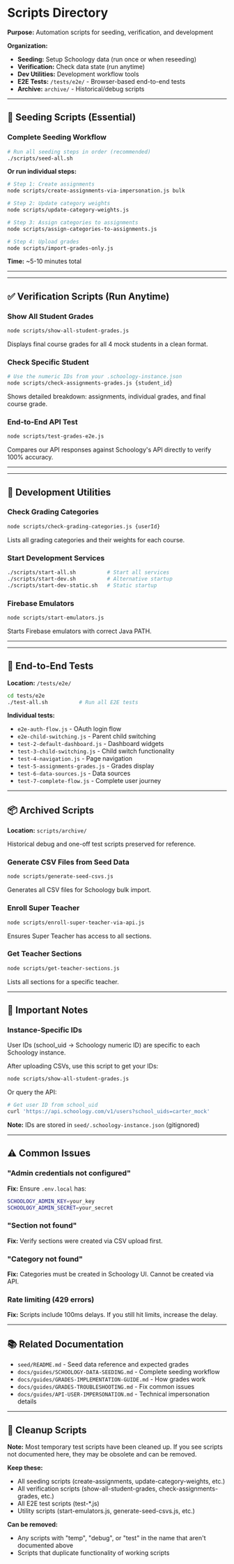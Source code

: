 # Scripts Directory

**Purpose:** Automation scripts for seeding, verification, and development

**Organization:**
- **Seeding:** Setup Schoology data (run once or when reseeding)
- **Verification:** Check data state (run anytime)
- **Dev Utilities:** Development workflow tools
- **E2E Tests:** `/tests/e2e/` - Browser-based end-to-end tests
- **Archive:** `archive/` - Historical/debug scripts

---

## 🌱 Seeding Scripts (Essential)

### Complete Seeding Workflow

```bash
# Run all seeding steps in order (recommended)
./scripts/seed-all.sh
```

**Or run individual steps:**

```bash
# Step 1: Create assignments
node scripts/create-assignments-via-impersonation.js bulk

# Step 2: Update category weights  
node scripts/update-category-weights.js

# Step 3: Assign categories to assignments
node scripts/assign-categories-to-assignments.js

# Step 4: Upload grades
node scripts/import-grades-only.js
```

**Time:** ~5-10 minutes total

---

---

## ✅ Verification Scripts (Run Anytime)

### Show All Student Grades
```bash
node scripts/show-all-student-grades.js
```

Displays final course grades for all 4 mock students in a clean format.

### Check Specific Student
```bash
# Use the numeric IDs from your .schoology-instance.json
node scripts/check-assignments-grades.js {student_id}
```

Shows detailed breakdown: assignments, individual grades, and final course grade.

### End-to-End API Test
```bash
node scripts/test-grades-e2e.js
```

Compares our API responses against Schoology's API directly to verify 100% accuracy.

---

---

## 🔧 Development Utilities

### Check Grading Categories
```bash
node scripts/check-grading-categories.js {userId}
```

Lists all grading categories and their weights for each course.

### Start Development Services
```bash
./scripts/start-all.sh          # Start all services
./scripts/start-dev.sh          # Alternative startup
./scripts/start-dev-static.sh   # Static startup
```

### Firebase Emulators
```bash
node scripts/start-emulators.js
```

Starts Firebase emulators with correct Java PATH.

---

---

## 🧪 End-to-End Tests

**Location:** `/tests/e2e/`

```bash
cd tests/e2e
./test-all.sh          # Run all E2E tests
```

**Individual tests:**
- `e2e-auth-flow.js` - OAuth login flow
- `e2e-child-switching.js` - Parent child switching
- `test-2-default-dashboard.js` - Dashboard widgets
- `test-3-child-switching.js` - Child switch functionality
- `test-4-navigation.js` - Page navigation
- `test-5-assignments-grades.js` - Grades display
- `test-6-data-sources.js` - Data sources
- `test-7-complete-flow.js` - Complete user journey

---

## 📦 Archived Scripts

**Location:** `scripts/archive/`

Historical debug and one-off test scripts preserved for reference.

### Generate CSV Files from Seed Data
```bash
node scripts/generate-seed-csvs.js
```

Generates all CSV files for Schoology bulk import.

### Enroll Super Teacher
```bash
node scripts/enroll-super-teacher-via-api.js
```

Ensures Super Teacher has access to all sections.

### Get Teacher Sections
```bash
node scripts/get-teacher-sections.js
```

Lists all sections for a specific teacher.

---

## 📝 Important Notes

### Instance-Specific IDs

User IDs (school_uid → Schoology numeric ID) are specific to each Schoology instance.

After uploading CSVs, use this script to get your IDs:
```bash
node scripts/show-all-student-grades.js
```

Or query the API:
```bash
# Get user ID from school_uid
curl 'https://api.schoology.com/v1/users?school_uids=carter_mock'
```

**Note:** IDs are stored in `seed/.schoology-instance.json` (gitignored)

---

## ⚠️ Common Issues

### "Admin credentials not configured"

**Fix:** Ensure `.env.local` has:
```bash
SCHOOLOGY_ADMIN_KEY=your_key
SCHOOLOGY_ADMIN_SECRET=your_secret
```

### "Section not found"

**Fix:** Verify sections were created via CSV upload first.

### "Category not found"

**Fix:** Categories must be created in Schoology UI. Cannot be created via API.

### Rate limiting (429 errors)

**Fix:** Scripts include 100ms delays. If you still hit limits, increase the delay.

---

## 📚 Related Documentation

- `seed/README.md` - Seed data reference and expected grades
- `docs/guides/SCHOOLOGY-DATA-SEEDING.md` - Complete seeding workflow
- `docs/guides/GRADES-IMPLEMENTATION-GUIDE.md` - How grades work
- `docs/guides/GRADES-TROUBLESHOOTING.md` - Fix common issues
- `docs/guides/API-USER-IMPERSONATION.md` - Technical impersonation details

---

## 🧹 Cleanup Scripts

**Note:** Most temporary test scripts have been cleaned up. If you see scripts not documented here, they may be obsolete and can be removed.

**Keep these:**
- All seeding scripts (create-assignments, update-category-weights, etc.)
- All verification scripts (show-all-student-grades, check-assignments-grades, etc.)
- All E2E test scripts (test-*.js)
- Utility scripts (start-emulators.js, generate-seed-csvs.js, etc.)

**Can be removed:**
- Any scripts with "temp", "debug", or "test" in the name that aren't documented above
- Scripts that duplicate functionality of working scripts
